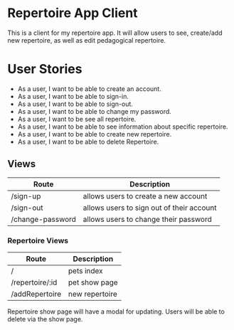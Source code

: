 # Repertoire App Client

This is a client for my repertoire app. It will allow users to see, create/add new repertoire, as well as edit pedagogical repertoire.

# User Stories

* As a user, I want to be able to create an account.
* As a user, I want to be able to sign-in.
* As a user, I want to be able to sign-out.
* As a user, I want to be able to change my password.
* As a user, I want to be see all repertoire.
* As a user, I want to be able to see information about specific repertoire.
* As a user, I want to be able to create new repertoire.
* As a user, I want to be able to delete Repertoire.

## Views

| Route | Description |
| ---   | ----------- |
| /sign-up | allows users to create a new account | /sign-in | allows users to sign into their account |
 /sign-out | allows users to sign out of their account |
 | /change-password | allows users to change their password |

### Repertoire Views

| Route | Description |
| ---   | ------------|
| /     | pets index  |
| /repertoire/:id | pet show page |
| /addRepertoire | new repertoire |

Repertoire show page will have a modal for updating. 
Users will be able to delete via the show page.


